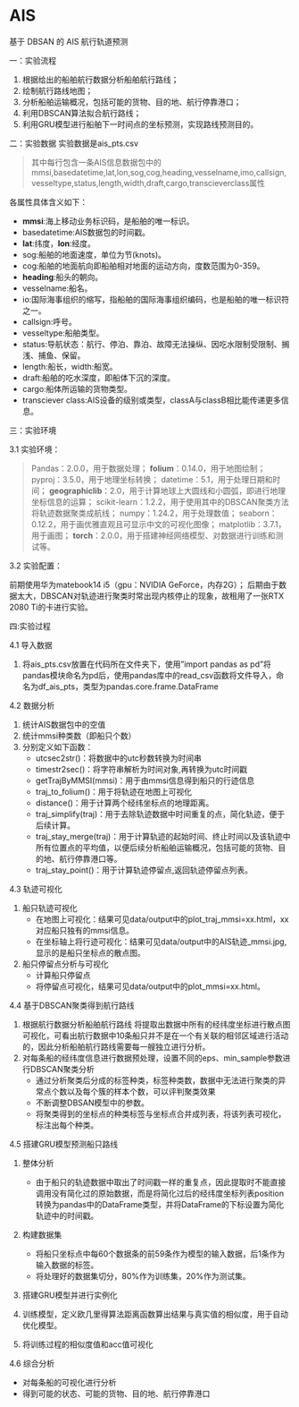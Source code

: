# AIS
基于 DBSAN 的 AIS 航行轨道预测

一：实验流程
1. 根据给出的船舶航行数据分析船舶航行路线；
2. 绘制航行路线地图；
3. 分析船舶运输概况，包括可能的货物、目的地、航行停靠港口；
4. 利用DBSCAN算法拟合航行路线；
5. 利用GRU模型进行船舶下一时间点的坐标预测，实现路线预测目的。

二：实验数据
实验数据是ais_pts.csv
>其中每行包含一条AIS信息数据包中的mmsi,basedatetime,lat,lon,sog,cog,heading,vesselname,imo,callsign,vesseltype,status,length,width,draft,cargo,transcieverclass属性

各属性具体含义如下：
- **mmsi**:海上移动业务标识码，是船舶的唯一标识。
- basedatetime:AIS数据包的时间戳。
- **lat**:纬度，**lon**:经度。
- sog:船舶的地面速度，单位为节(knots)。
- cog:船舶的地面航向即船舶相对地面的运动方向，度数范围为0-359。
- **heading**:船头的朝向。
- vesselname:船名。
- io:国际海事组织的缩写，指船舶的国际海事组织编码，也是船舶的唯一标识符之一。
- callsign:呼号。
- vesseltype:船舶类型。
- status:导航状态：航行、停泊、靠泊、故障无法操纵、因吃水限制受限制、搁浅、捕鱼、保留。
- length:船长，width:船宽。
- draft:船舶的吃水深度，即船体下沉的深度。
- cargo:船体所运输的货物类型。
- transciever class:AIS设备的级别或类型，classA与classB相比能传递更多信息。
 

三：实验环境

3.1 实验环境： 
> Pandas：2.0.0，用于数据处理；
> **folium**：0.14.0，用于地图绘制；
> pyproj：3.5.0，用于地理坐标转换；
> datetime：5.1，用于处理日期和时间；
> **geographiclib**：2.0，用于计算地球上大圆线和小圆弧，即进行地理坐标信息的运算；
> scikit-learn：1.2.2，用于使用其中的DBSCAN聚类方法将轨迹数据聚类成航线；
> numpy：1.24.2，用于处理数值；
> seaborn：0.12.2，用于画优雅直观且可显示中文的可视化图像；
> matplotlib：3.7.1，用于画图；
> **torch**：2.0.0，用于搭建神经网络模型、对数据进行训练和测试等。

3.2 实验配置：

前期使用华为matebook14 i5（gpu：NVIDIA GeForce，内存2G）；
后期由于数据太大，DBSCAN对轨迹进行聚类时常出现内核停止的现象，故租用了一张RTX 2080 Ti的卡进行实验。

四:实验过程

4.1 导入数据

1. 将ais_pts.csv放置在代码所在文件夹下，使用”import pandas as pd”将pandas模块命名为pd后，使用pandas库中的read_csv函数将文件导入，命名为df_ais_pts，类型为pandas.core.frame.DataFrame

4.2 数据分析

1. 统计AIS数据包中的空值
2. 统计mmsi种类数（即船只个数）
3. 分别定义如下函数：
   - utcsec2str()：将数据中的utc秒数转换为时间串
   - timestr2sec()：将字符串解析为时间对象,再转换为utc时间戳
   - getTrajByMMSI(mmsi)：用于由mmsi信息得到船只的行迹信息
   - traj_to_folium()：用于将轨迹在地图上可视化
   - distance()：用于计算两个经纬坐标点的地理距离。
   - traj_simplify(traj)：用于去除轨迹数据中时间重复的点，简化轨迹，便于后续计算。
   - traj_stay_merge(traj)：用于计算轨迹的起始时间、终止时间以及该轨迹中所有位置点的平均值，以便后续分析船舶运输概况，包括可能的货物、目的地、航行停靠港口等。
   - traj_stay_point()：用于计算轨迹停留点,返回轨迹停留点列表。
  
4.3 轨迹可视化

1. 船只轨迹可视化
   - 在地图上可视化：结果可见data/output中的plot_traj_mmsi=xx.html，xx对应船只独有的mmsi信息。
   - 在坐标轴上将行迹可视化：结果可见data/output中的AIS轨迹_mmsi.jpg,显示的是船只坐标点的散点图。
2. 船只停留点分析与可视化
   - 计算船只停留点
   - 将停留点可视化，结果可见data/output中的plot_mmsi=xx.html。

4.4 基于DBSCAN聚类得到航行路线

1. 根据航行数据分析船舶航行路线
   将提取出数据中所有的经纬度坐标进行散点图可视化，可看出航行数据中10条船只并不是在一个有关联的相邻区域进行活动的，因此分析船舶航行路线需要每一艘独立进行分析。
2. 对每条船的经纬度信息进行数据预处理，设置不同的eps、min_sample参数进行DBSCAN聚类分析
   - 通过分析聚类后分成的标签种类，标签种类数，数据中无法进行聚类的异常点个数以及每个簇的样本个数，可以评判聚类效果
   - 不断调整DBSAN模型中的参数。
   - 将聚类得到的坐标点的种类标签与坐标点合并成列表，将该列表可视化，标注出每个种类。
  
4.5 搭建GRU模型预测船只路线

1. 整体分析
   
   - 由于船只的轨迹数据中取出了时间戳一样的重复点，因此提取时不能直接调用没有简化过的原始数据，而是将简化过后的经纬度坐标列表position转换为pandas中的DataFrame类型，并将DataFrame的下标设置为简化轨迹中的时间戳。
  
2. 构建数据集
   
   - 将船只坐标点中每60个数据条的前59条作为模型的输入数据，后1条作为输入数据的标签。
   - 将处理好的数据集切分，80%作为训练集，20%作为测试集。
  
3. 搭建GRU模型并进行实例化
4. 训练模型，定义欧几里得算法距离函数算出结果与真实值的相似度，用于自动优化模型。
5. 将训练过程的相似度值和acc值可视化
   
4.6 综合分析
   - 对每条船的可视化进行分析
   - 得到可能的状态、可能的货物、目的地、航行停靠港口




